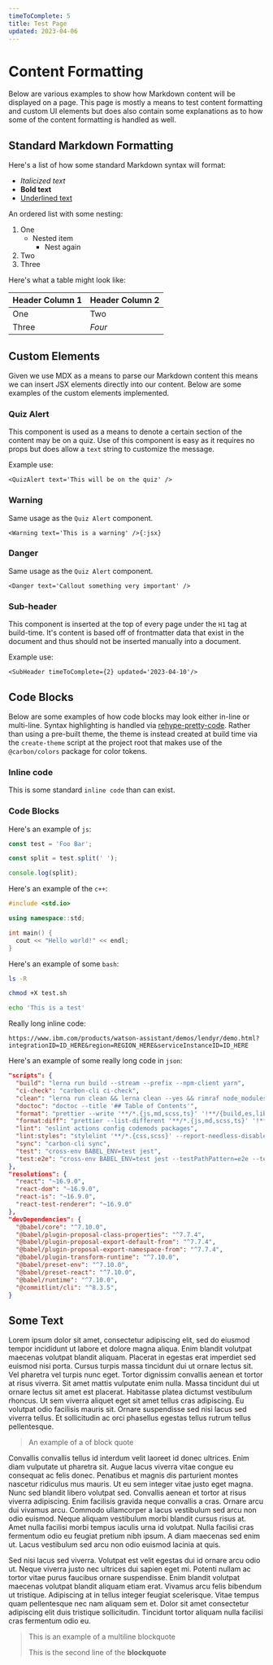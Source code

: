 ```yaml
---
timeToComplete: 5
title: Test Page
updated: 2023-04-06
---
```


# Content Formatting

Below are various examples to show how Markdown content will be displayed on a page. This page is mostly a means to test content formatting and custom UI elements but does also contain some explanations as to how some of the content formatting is handled as well.

## Standard Markdown Formatting

Here's a list of how some standard Markdown syntax will format:

- _Italicized text_
- **Bold text**
- <u>Underlined text</u>

An ordered list with some nesting:

1. One
   - Nested item
     - Nest again
2. Two
3. Three

Here's what a table might look like:

| Header Column 1 | Header Column 2 |
| --------------- | --------------- |
| One             | Two             |
| Three           | *Four*          |

## Custom Elements

Given we use MDX as a means to parse our Markdown content this means we can insert JSX elements directly into our content. Below are some examples of the custom elements implemented.

### Quiz Alert

This component is used as a means to denote a certain section of the content may be on a quiz. Use of this component is easy as it requires no props but does allow a `text` string to customize the message.

Example use:

`<QuizAlert text='This will be on the quiz' />`

<QuizAlert text='This will be on the quiz' />

### Warning

Same usage as the `Quiz Alert` component.

`<Warning text='This is a warning' />{:jsx}`

<Warning text='This is a warning' />

### Danger

Same usage as the `Quiz Alert` component.

`<Danger text='Callout something very important' />`

<Danger text='Callout something very important' />

### Sub-header

This component is inserted at the top of every page under the `H1` tag at build-time.
It's content is based off of frontmatter data that exist in the document and thus should not be inserted manually into a document.

Example use:

`<SubHeader timeToComplete={2} updated='2023-04-10'/>`

<SubHeader timeToComplete={2} updated='2023-04-10'/>

## Code Blocks

Below are some examples of how code blocks may look either in-line or multi-line.
Syntax highlighting is handled via [rehype-pretty-code](https://rehype-pretty-code.netlify.app/). Rather than using a pre-built theme, the theme is instead created at build time via the `create-theme` script at the project root that makes use of the `@carbon/colors` package for color tokens.

### Inline code

This is some standard `inline code` than can exist.

### Code Blocks

Here's an example of `js`:

```js
const test = 'Foo Bar';

const split = test.split(' ');

console.log(split);
```

Here's an example of the `c++`:

```cpp
#include <std.io>

using namespace::std;

int main() {
  cout << "Hello world!" << endl;
}
```

Here's an example of some `bash`:

```bash
ls -R

chmod +X test.sh

echo 'This is a test'
```

Really long inline code:

`https://www.ibm.com/products/watson-assistant/demos/lendyr/demo.html?integrationID=ID_HERE&region=REGION_HERE&serviceInstanceID=ID_HERE`

Here's an example of some really long code in `json`:

```json
"scripts": {
  "build": "lerna run build --stream --prefix --npm-client yarn",
  "ci-check": "carbon-cli ci-check",
  "clean": "lerna run clean && lerna clean --yes && rimraf node_modules",
  "doctoc": "doctoc --title '## Table of Contents'",
  "format": "prettier --write '**/*.{js,md,scss,ts}' '!**/{build,es,lib,storybook,ts,umd}/**'",
  "format:diff": "prettier --list-different '**/*.{js,md,scss,ts}' '!**/{build,es,lib,storybook,ts,umd}/**' '!packages/components/**'",
  "lint": "eslint actions config codemods packages",
  "lint:styles": "stylelint '**/*.{css,scss}' --report-needless-disables --report-invalid-scope-disables",
  "sync": "carbon-cli sync",
  "test": "cross-env BABEL_ENV=test jest",
  "test:e2e": "cross-env BABEL_ENV=test jest --testPathPattern=e2e --testPathIgnorePatterns='examples,/packages/components/,/packages/react/'"
},
"resolutions": {
  "react": "~16.9.0",
  "react-dom": "~16.9.0",
  "react-is": "~16.9.0",
  "react-test-renderer": "~16.9.0"
},
"devDependencies": {
  "@babel/core": "^7.10.0",
  "@babel/plugin-proposal-class-properties": "^7.7.4",
  "@babel/plugin-proposal-export-default-from": "^7.7.4",
  "@babel/plugin-proposal-export-namespace-from": "^7.7.4",
  "@babel/plugin-transform-runtime": "^7.10.0",
  "@babel/preset-env": "^7.10.0",
  "@babel/preset-react": "^7.10.0",
  "@babel/runtime": "^7.10.0",
  "@commitlint/cli": "^8.3.5",
}
```

## Some Text

Lorem ipsum dolor sit amet, consectetur adipiscing elit, sed do eiusmod tempor incididunt ut labore et dolore magna aliqua. Enim blandit volutpat maecenas volutpat blandit aliquam. Placerat in egestas erat imperdiet sed euismod nisi porta. Cursus turpis massa tincidunt dui ut ornare lectus sit. Vel pharetra vel turpis nunc eget. Tortor dignissim convallis aenean et tortor at risus viverra. Sit amet mattis vulputate enim nulla. Massa tincidunt dui ut ornare lectus sit amet est placerat. Habitasse platea dictumst vestibulum rhoncus. Ut sem viverra aliquet eget sit amet tellus cras adipiscing. Eu volutpat odio facilisis mauris sit. Ornare suspendisse sed nisi lacus sed viverra tellus. Et sollicitudin ac orci phasellus egestas tellus rutrum tellus pellentesque.

> An example of a of block quote

Convallis convallis tellus id interdum velit laoreet id donec ultrices. Enim diam vulputate ut pharetra sit. Augue lacus viverra vitae congue eu consequat ac felis donec. Penatibus et magnis dis parturient montes nascetur ridiculus mus mauris. Ut eu sem integer vitae justo eget magna. Nunc sed blandit libero volutpat sed. Convallis aenean et tortor at risus viverra adipiscing. Enim facilisis gravida neque convallis a cras. Ornare arcu dui vivamus arcu. Commodo ullamcorper a lacus vestibulum sed arcu non odio euismod. Neque aliquam vestibulum morbi blandit cursus risus at. Amet nulla facilisi morbi tempus iaculis urna id volutpat. Nulla facilisi cras fermentum odio eu feugiat pretium nibh ipsum. A diam maecenas sed enim ut. Lacus vestibulum sed arcu non odio euismod lacinia at quis.

Sed nisi lacus sed viverra. Volutpat est velit egestas dui id ornare arcu odio ut. Neque viverra justo nec ultrices dui sapien eget mi. Potenti nullam ac tortor vitae purus faucibus ornare suspendisse. Enim blandit volutpat maecenas volutpat blandit aliquam etiam erat. Vivamus arcu felis bibendum ut tristique. Adipiscing at in tellus integer feugiat scelerisque. Vitae tempus quam pellentesque nec nam aliquam sem et. Dolor sit amet consectetur adipiscing elit duis tristique sollicitudin. Tincidunt tortor aliquam nulla facilisi cras fermentum odio eu.

> This is an example of a multiline blockquote
>
> This is the second line of the **blockquote**
